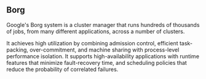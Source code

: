 ## Borg

Google's Borg system is a cluster manager that runs hundreds of thousands of jobs, from many different applications, across a number of clusters.

It achieves high utilization by combining admission control, efficient task-packing, over-commitment, and machine sharing with process-level performance isolation. It supports high-availability applications with runtime features that minimize fault-recovery time, and scheduling policies that reduce the probability of correlated failures.
